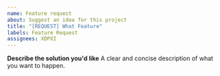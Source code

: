 ```yaml
---
name: Feature request
about: Suggest an idea for this project
title: "[REQUEST] What Feature"
labels: Feature Request
assignees: XDPXI
---
```


**Describe the solution you'd like**
A clear and concise description of what you want to happen.
